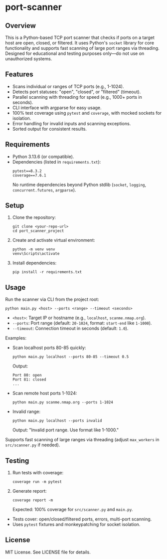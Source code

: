# port-scanner

## Overview
This is a Python-based TCP port scanner that checks if ports on a target host are open, closed, or filtered. It uses Python's `socket` library for core functionality and supports fast scanning of large port ranges via threading. Designed for educational and testing purposes only—do not use on unauthorized systems.

## Features
- Scans individual or ranges of TCP ports (e.g., 1-1024).
- Detects port statuses: "open", "closed", or "filtered" (timeout).
- Parallel scanning with threading for speed (e.g., 1000+ ports in seconds).
- CLI interface with argparse for easy usage.
- 100% test coverage using `pytest` and `coverage`, with mocked sockets for isolation.
- Error handling for invalid inputs and scanning exceptions.
- Sorted output for consistent results.

## Requirements
- Python 3.13.6 (or compatible).
- Dependencies (listed in `requirements.txt`):
  ```
  pytest==8.3.2
  coverage==7.6.1
  ```
  No runtime dependencies beyond Python stdlib (`socket`, `logging`, `concurrent.futures`, `argparse`).

## Setup
1. Clone the repository:
   ```
   git clone <your-repo-url>
   cd port_scanner_project
   ```
2. Create and activate virtual environment:
   ```
   python -m venv venv
   venv\Scripts\activate
   ```
3. Install dependencies:
   ```
   pip install -r requirements.txt
   ```

## Usage
Run the scanner via CLI from the project root:
```
python main.py <host> --ports <range> --timeout <seconds>
```
- `<host>`: Target IP or hostname (e.g., `localhost`, `scanme.nmap.org`).
- `--ports`: Port range (default: `20-1024`, format: `start-end` like `1-1000`).
- `--timeout`: Connection timeout in seconds (default: `1.0`).

Examples:
- Scan localhost ports 80-85 quickly:
  ```
  python main.py localhost --ports 80-85 --timeout 0.5
  ```
  Output:
  ```
  Port 80: open
  Port 81: closed
  ...
  ```
- Scan remote host ports 1-1024:
  ```
  python main.py scanme.nmap.org --ports 1-1024
  ```
- Invalid range:
  ```
  python main.py localhost --ports invalid
  ```
  Output: "Invalid port range. Use format like 1-1000."

Supports fast scanning of large ranges via threading (adjust `max_workers` in `src/scanner.py` if needed).

## Testing
1. Run tests with coverage:
   ```
   coverage run -m pytest
   ```
2. Generate report:
   ```
   coverage report -m
   ```
   Expected: 100% coverage for `src/scanner.py` and `main.py`.
- Tests cover: open/closed/filtered ports, errors, multi-port scanning.
- Uses `pytest` fixtures and monkeypatching for socket isolation.

## License
MIT License. See LICENSE file for details.
